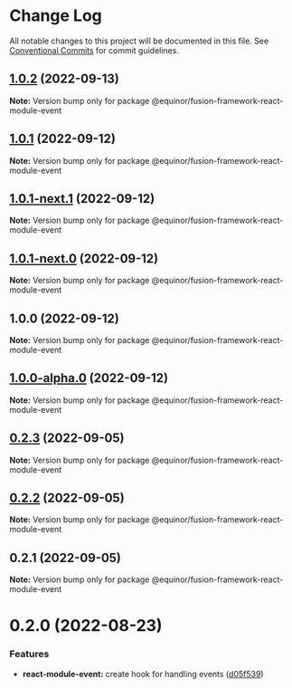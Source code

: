 # Change Log

All notable changes to this project will be documented in this file.
See [Conventional Commits](https://conventionalcommits.org) for commit guidelines.

## [1.0.2](https://github.com/equinor/fusion-framework/compare/@equinor/fusion-framework-react-module-event@1.0.1...@equinor/fusion-framework-react-module-event@1.0.2) (2022-09-13)

**Note:** Version bump only for package @equinor/fusion-framework-react-module-event





## [1.0.1](https://github.com/equinor/fusion-framework/compare/@equinor/fusion-framework-react-module-event@1.0.1-next.1...@equinor/fusion-framework-react-module-event@1.0.1) (2022-09-12)

**Note:** Version bump only for package @equinor/fusion-framework-react-module-event





## [1.0.1-next.1](https://github.com/equinor/fusion-framework/compare/@equinor/fusion-framework-react-module-event@1.0.1-next.0...@equinor/fusion-framework-react-module-event@1.0.1-next.1) (2022-09-12)

**Note:** Version bump only for package @equinor/fusion-framework-react-module-event





## [1.0.1-next.0](https://github.com/equinor/fusion-framework/compare/@equinor/fusion-framework-react-module-event@1.0.0...@equinor/fusion-framework-react-module-event@1.0.1-next.0) (2022-09-12)

**Note:** Version bump only for package @equinor/fusion-framework-react-module-event





## 1.0.0 (2022-09-12)

**Note:** Version bump only for package @equinor/fusion-framework-react-module-event





## [1.0.0-alpha.0](https://github.com/equinor/fusion-framework/compare/@equinor/fusion-framework-react-module-event@0.2.3...@equinor/fusion-framework-react-module-event@1.0.0-alpha.0) (2022-09-12)

**Note:** Version bump only for package @equinor/fusion-framework-react-module-event





## [0.2.3](https://github.com/equinor/fusion-framework/compare/@equinor/fusion-framework-react-module-event@0.2.2...@equinor/fusion-framework-react-module-event@0.2.3) (2022-09-05)

**Note:** Version bump only for package @equinor/fusion-framework-react-module-event





## [0.2.2](https://github.com/equinor/fusion-framework/compare/@equinor/fusion-framework-react-module-event@0.2.1...@equinor/fusion-framework-react-module-event@0.2.2) (2022-09-05)

**Note:** Version bump only for package @equinor/fusion-framework-react-module-event





## 0.2.1 (2022-09-05)

**Note:** Version bump only for package @equinor/fusion-framework-react-module-event





# 0.2.0 (2022-08-23)


### Features

* **react-module-event:** create hook for handling events ([d05f539](https://github.com/equinor/fusion-framework/commit/d05f539cd48d19f113dc5b73a34b225d191796e5))
